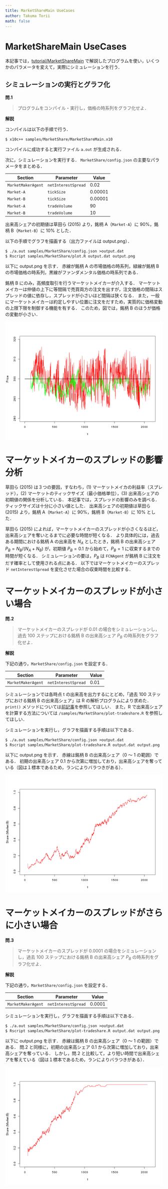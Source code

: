 ```yaml
---
title: MarketShareMain UseCases
author: Takuma Torii
math: false
---
```


# MarketShareMain UseCases

本記事では，[tutorial/MarketShareMain](MarketShareMain) で解説したプログラムを使い，いくつかのパラメータを変えて，実際にシミュレーションを行う．


## シミュレーションの実行とグラフ化

**問.1**

> プログラムをコンパイル・実行し，価格の時系列をグラフ化せよ．

**解説**

コンパイルは以下の手順で行う．

```
$ x10c++ samples/MarketShare/MarketShareMain.x10
```

コンパイルに成功すると実行ファイル `a.out` が生成される．

次に，シミュレーションを実行する．
`MarketShare/config.json` の主要なパラメータをまとめる．

| Section    | Parameter           | Value
|------------|---------------------|--------
| `MarketMakerAgent` | `netInterestSpread` | 0.02
| `Market-A` | `tickSize`    | 0.00001
| `Market-B` | `tickSize`    | 0.00001
| `Market-A` | `tradeVolume` | 90
| `Market-B` | `tradeVolume` | 10

出来高シェアの初期値は草田ら (2015) より，銘柄 A（`Market-A`）に 90%，銘柄 B（`Market-B`）に 10% とした．

以下の手順でグラフを描画する（出力ファイルは output.png）．

```
$ ./a.out samples/MarketShare/config.json >output.dat
$ Rscript samples/MarketShare/plot.R output.dat output.png
```

以下に output.png を示す．
赤線が銘柄 A の市場価格の時系列，緑線が銘柄 B の市場価格の時系列，黒線がファンダメンタル価格の時系列である．

銘柄 B にのみ，高頻度取引を行うマーケットメイカーが介入する．
マーケットメイカーは仲値の上下に等間隔で売買両方の注文を出すが，注文価格の間隔はスプレッドの値に依存し，スプレッドが小さいほど間隔は狭くなる．
また，一般にマーケットメイカーは約定しやすい位置に注文をだすため，実質的に価格変動の上限下限を制御する機能を有する．
このため，図では，銘柄 B のほうが価格の変動が小さい．

![small](/tutorial/MarketShareMain.figs/fig01.png)


# マーケットメイカーのスプレッドの影響分析

草田ら (2015) は３つの要因，すなわち，(1) マーケットメイカの利益率（スプレッド），(2) マーケットのティックサイズ（最小価格単位），(3) 出来高シェアの初期値の関係を分析している．
本記事では，スプレッドの影響のみを調べる．
ティックサイズは十分に小さい値とした．
出来高シェアの初期値は草田ら (2015) より，銘柄 A（`Market-A`）に 90%，銘柄 B（`Market-B`）に 10% とした．

草田ら (2015) によれば，マーケットメイカーのスプレッドが小さくなるほど，出来高シェアを奪いとるまでに必要な時間が短くなる．
より具体的には，過去ある期間における銘柄 A の出来高を $N_A$ としたとき，銘柄 B の出来高シェア $P_B = N_B / (N_A + N_B)$ が，初期値 $P_B = 0.1$ から始めて，$P_B = 1$ に収束するまでの時間が短くなる．
シミュレーションの要は，$P_B$ は `FCNAgent` が銘柄 B に注文をだす確率として使用される点にある．
以下ではマーケットメイカーのスプレッド `netInterestSpread` を変化させた場合の収束時間を比較する．


# マーケットメイカーのスプレッドが小さい場合

**問.2**

> マーケットメイカーのスプレッドが 0.01 の場合をシミュレーションし，過去 100 ステップにおける銘柄 B の出来高シェア $P_B$ の時系列をグラフ化せよ．

**解説**

下記の通り，`MarketShare/config.json` を設定する．

| Section    | Parameter           | Value
|------------|---------------------|--------
| `MarketMakerAgent` | `netInterestSpread` | 0.01

シミュレーションでは各時点 t の出来高を出力するにとどめ，「過去 100 ステップにおける銘柄 B の出来高シェア」は R の解析プログラムにより求めた．
`print()` メソッドについては[前記事](MarketShareMain)を参照してほしい．
また，R で出来高シェアを計算する方法については `/samples/MarketShare/plot-tradeshare.R` を参照してほしい．

シミュレーションを実行し，グラフを描画する手順は以下である．

```
$ ./a.out samples/MarketShare/config.json >output.dat
$ Rscript samples/MarketShare/plot-tradeshare.R output.dat output.png
```

以下に output.png を示す．
赤線は銘柄 B の出来高シェア（0 〜 1 の範囲）である．
初期の出来高シェア 0.1 から次第に増加しており，出来高シェアを奪っている（図は１標本であるため，ランによりバラつきがある）．

![small](/tutorial/MarketShareMain.figs/fig02.png)



# マーケットメイカーのスプレッドがさらに小さい場合

**問.3**

> マーケットメイカーのスプレッドが 0.0001 の場合をシミュレーションし，過去 100 ステップにおける銘柄 B の出来高シェア $P_B$ の時系列をグラフ化せよ．

**解説**

下記の通り，`MarketShare/config.json` を設定する．

| Section    | Parameter           | Value
|------------|---------------------|--------
| `MarketMakerAgent` | `netInterestSpread` | 0.0001

シミュレーションを実行し，グラフを描画する手順は以下である．

```
$ ./a.out samples/MarketShare/config.json >output.dat
$ Rscript samples/MarketShare/plot-tradeshare.R output.dat output.png
```

以下に output.png を示す．
赤線は銘柄 B の出来高シェア（0 〜 1 の範囲）である．
問.2 と同様に，初期の出来高シェア 0.1 から次第に増加しており，出来高シェアを奪っている．
しかし，問.2 と比較して，より短い時間で出来高シェアを奪えている（図は１標本であるため，ランによりバラつきがある）．

![small](/tutorial/MarketShareMain.figs/fig03.png)

